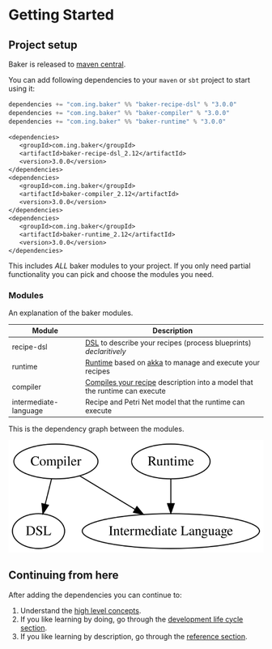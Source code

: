 # Getting Started

## Project setup

Baker is released to [maven central](https://search.maven.org/search?q=com.ing.baker).

You can add following dependencies to your `maven` or `sbt` project to start using it:

``` scala tab="Sbt"
dependencies += "com.ing.baker" %% "baker-recipe-dsl" % "3.0.0"
dependencies += "com.ing.baker" %% "baker-compiler" % "3.0.0"
dependencies += "com.ing.baker" %% "baker-runtime" % "3.0.0"
```

``` maven tab="Maven"
<dependencies>
   <groupId>com.ing.baker</groupId>
   <artifactId>baker-recipe-dsl_2.12</artifactId>
   <version>3.0.0</version>
</dependencies>
<dependencies>
   <groupId>com.ing.baker</groupId>
   <artifactId>baker-compiler_2.12</artifactId>
   <version>3.0.0</version>
</dependencies>
<dependencies>
   <groupId>com.ing.baker</groupId>
   <artifactId>baker-runtime_2.12</artifactId>
   <version>3.0.0</version>
</dependencies>

```

This includes *ALL* baker modules to your project. If you only need partial functionality you can pick and choose the modules you need.

### Modules

An explanation of the baker modules.

| Module | Description |
| --- | --- |
| recipe-dsl | [DSL](documentstion_old/recipe-dsl.md) to describe your recipes (process blueprints) *declaritively* |
| runtime | [Runtime](documentstion_old/baker-runtime.md) based on [akka](htts://www.akka.io) to manage and execute your recipes |
| compiler | [Compiles your recipe](documentstion_old/baker-runtime.md#compiling-your-recipe) description into a model that the runtime can execute |
| intermediate-language | Recipe and Petri Net model that the runtime can execute |

This is the dependency graph between the modules.

![](../images/deps.svg)

## Continuing from here

After adding the dependencies you can continue to:

1. Understand the [high level concepts](/sections/concepts).
2. If you like learning by doing, go through the [development life cycle section](/sections/development-life-cycle/design-a-recipe).
3. If you like learning by description, go through the [reference section](/sections/reference/main-abstractions).